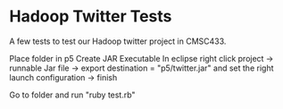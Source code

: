 # Hadoop Twitter Tests

A few tests to test our Hadoop twitter project in CMSC433.

Place folder in p5
Create JAR Executable
In eclipse right click project -> runnable Jar file -> export destination = "p5/twitter.jar" and set the right launch configuration -> finish

Go to folder and run "ruby test.rb"
